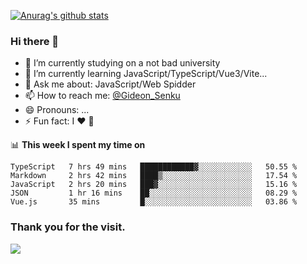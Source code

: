 [![Anurag's github stats](https://github-readme-stats.vercel.app/api?username=gideonsenku)](https://github.com/anuraghazra/github-readme-stats)
### Hi there 👋
- 🔭 I’m currently studying on a not bad university 
- 🌱 I’m currently learning JavaScript/TypeScript/Vue3/Vite...
- 💬 Ask me about: JavaScript/Web Spidder 
- 📫 How to reach me: [@Gideon_Senku](https://t.me/Gideon_Senku)
- 😄 Pronouns: ...
- ⚡ Fun fact: I ❤️ 🎵

📊 **This week I spent my time on**
<!--START_SECTION:waka-->
```text
TypeScript   7 hrs 49 mins   ████████████▓░░░░░░░░░░░░   50.55 % 
Markdown     2 hrs 42 mins   ████▒░░░░░░░░░░░░░░░░░░░░   17.54 % 
JavaScript   2 hrs 20 mins   ███▓░░░░░░░░░░░░░░░░░░░░░   15.16 % 
JSON         1 hr 16 mins    ██░░░░░░░░░░░░░░░░░░░░░░░   08.29 % 
Vue.js       35 mins         █░░░░░░░░░░░░░░░░░░░░░░░░   03.86 % 
```
<!--END_SECTION:waka-->


### Thank you for the visit.
![](http://profile-counter.glitch.me/gideonsenku/count.svg)
<!--
**GideonSenku/GideonSenku** is a ✨ _special_ ✨ repository because its `README.md` (this file) appears on your GitHub profile.

Here are some ideas to get you started:

- 🔭 I’m currently working on ...
- 🌱 I’m currently learning ...
- 👯 I’m looking to collaborate on ...
- 🤔 I’m looking for help with ...
- 💬 Ask me about ...
- 📫 How to reach me: ...
- 😄 Pronouns: ...
- ⚡ Fun fact: ...
-->
